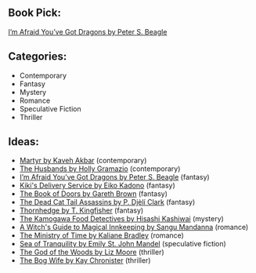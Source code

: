 ## Book Pick:

[I’m Afraid You’ve Got Dragons by Peter S. Beagle](https://www.goodreads.com/book/show/199798488-i-m-afraid-you-ve-got-dragons)

## Categories:

- Contemporary
- Fantasy
- Mystery
- Romance
- Speculative Fiction
- Thriller

## Ideas:

- [Martyr by Kaveh Akbar](https://www.goodreads.com/book/show/139400713-martyr) (contemporary)
- [The Husbands by Holly Gramazio](https://www.goodreads.com/book/show/193781998-the-husbands) (contemporary)
- [I’m Afraid You’ve Got Dragons by Peter S. Beagle](https://www.goodreads.com/book/show/199798488-i-m-afraid-you-ve-got-dragons)  (fantasy)
- [Kiki's Delivery Service by Eiko Kadono](https://www.goodreads.com/book/show/53029302-kiki-s-delivery-service) (fantasy)
- [The Book of Doors by Gareth Brown](https://www.goodreads.com/book/show/156480764-the-book-of-doors) (fantasy)
- [The Dead Cat Tail Assassins by P. Djèlí Clark](https://www.goodreads.com/book/show/127305606-the-dead-cat-tail-assassins) (fantasy)
- [Thornhedge by T. Kingfisher](https://www.goodreads.com/book/show/61884932-thornhedge) (fantasy)
- [The Kamogawa Food Detectives by Hisashi Kashiwai](https://www.goodreads.com/book/show/154488299-the-kamogawa-food-detectives) (mystery)
- [A Witch's Guide to Magical Innkeeping by Sangu Mandanna](https://www.goodreads.com/book/show/123029113-a-witch-s-guide-to-magical-innkeeping) (romance)
- [The Ministry of Time by Kaliane Bradley](https://www.goodreads.com/book/show/199798179-the-ministry-of-time) (romance)
- [Sea of Tranquility by Emily St. John Mandel](https://www.goodreads.com/book/show/58446227-sea-of-tranquility) (speculative fiction)
- [The God of the Woods by Liz Moore](https://www.goodreads.com/book/show/199698485-the-god-of-the-woods) (thriller)
- [The Bog Wife by Kay Chronister](https://www.goodreads.com/book/show/205673392-the-bog-wife) (thriller)